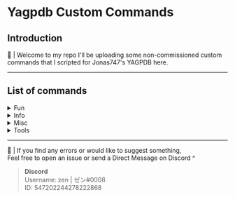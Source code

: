 # Yagpdb Custom Commands 

## Introduction

🍣 | Welcome to my repo
 I'll be uploading some non-commissioned custom commands that I scripted for Jonas747's YAGPDB here.<br>

***************
## List of commands
<details>
  <summary> Fun </summary>

- 📁 ┃・ [Open Folder](/fun)   
    - 📁 ┃・ [connect4](/fun/connect4)   
        • 💾 |  ・ [command](/fun/connect4/startCmd.go) - command part<br>
        • 💾 |  ・ [reaction](/fun/connect4/reactionListener.go) - reaction part
</details>

<details>
  <summary> Info </summary>

- 📁 ┃・ [Open Folder](/info)   
    - 📁 ┃・ [role info](/info/roleinfo)   
        • 💾 |  ・ [roleinfo.go](/info/roleinfo/roleInfo.go) - A command to see a role's settings ⚙️<br>
</details>

<details>
  <summary> Misc </summary>
  
  + 📁 ┃・ [Open Folder](/misc)   
      - 💾 |  ・ [keygen.go](/misc/keyGen.go) - Generates a randomized passcode<br>
</details>

<details>
  <summary> Tools </summary>
  
  + 📁 ┃・ [Open Folder](/tools)   
      - 💾 |  ・ [snipe.go](/tools/snipe.go) - command to "snipe" the last deleted message<br>
</details>

***************
🍣 | If you find any errors or would like to suggest something,<br>
Feel free to open an issue or send a Direct Message on Discord ^



> **Discord**<br>
> Username: zen | ゼン#0008  
> ID: 547202244278222868
